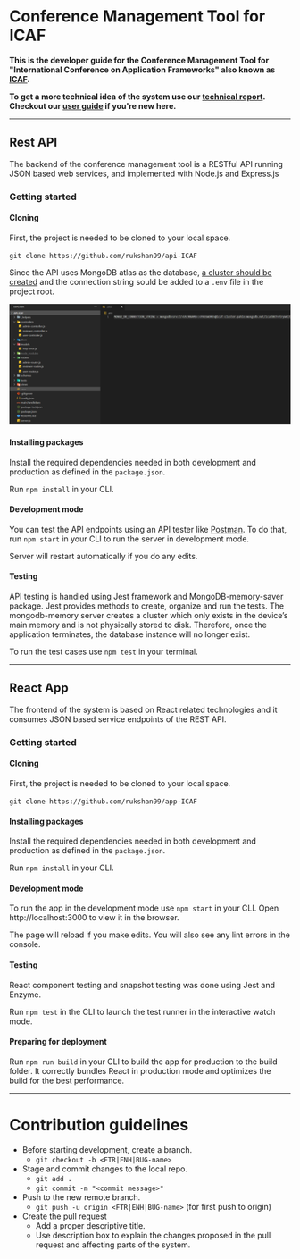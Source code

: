 # Conference Management Tool for ICAF
**This is the developer guide for the Conference Management Tool for "International Conference on Application Frameworks" also known as [ICAF](https://icaf-sliit.herokuapp.com/).**

**To get a more technical idea of the system use our [technical report](reports/technicalReport.pdf ':ignore'). Checkout our [user guide](userGuide.md) if you're new here.**
<hr />

## Rest API

The backend of the conference management tool is a RESTful API running JSON based web services, and implemented with Node.js and Express.js

### Getting started

#### Cloning

First, the project is needed to be cloned to your local space.

`git clone https://github.com/rukshan99/api-ICAF`

Since the API uses MongoDB atlas as the database, [a cluster should be created](https://docs.atlas.mongodb.com/getting-started/) and the connection string sould be added to a `.env` file in the project root.

![](images/dotenv.png ':size=1000')

#### Installing packages

Install the required dependencies needed in both development and production as defined in the `package.json`.

Run `npm install` in your CLI.

#### Development mode

You can test the API endpoints using an API tester like [Postman](https://www.postman.com/). To do that, run `npm start` in your CLI to run the server in development mode.

Server will restart automatically if you do any edits.

#### Testing

API testing is handled using Jest framework and MongoDB-memory-saver package. Jest provides 
methods to create, organize and run the tests. The mongodb-memory server creates a cluster which 
only exists in the device’s main memory and is not physically stored to disk. Therefore, once the 
application terminates, the database instance will no longer exist.

To run the test cases use `npm test` in your terminal.

<hr />

## React App

The frontend of the system is based on React related technologies and it consumes JSON based service endpoints of the REST API.

### Getting started

#### Cloning

First, the project is needed to be cloned to your local space.

`git clone https://github.com/rukshan99/app-ICAF`

#### Installing packages

Install the required dependencies needed in both development and production as defined in the `package.json`.

Run `npm install` in your CLI.

#### Development mode

To run the app in the development mode use `npm start` in your CLI.
Open http://localhost:3000 to view it in the browser.

The page will reload if you make edits.
You will also see any lint errors in the console.

#### Testing

React component testing and snapshot testing was done using Jest and Enzyme.

Run `npm test` in the CLI to launch the test runner in the interactive watch mode.

#### Preparing for deployment

Run `npm run build` in your CLI to build the app for production to the build folder.
It correctly bundles React in production mode and optimizes the build for the best performance.

<hr />

# Contribution guidelines

* Before starting development, create a branch.
  * `git checkout -b <FTR|ENH|BUG-name>`
* Stage and commit changes to the local repo.
  * `git add .`
  * `git commit -m "<commit message>"`
* Push to the new remote branch.
  * `git push -u origin <FTR|ENH|BUG-name>` (for first push to origin)
* Create the pull request
  * Add a proper descriptive title.
  * Use description box to explain the changes proposed in the pull request and affecting parts of the system.

